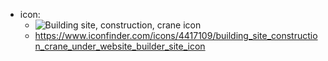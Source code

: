 

* icon: 
  * ![Building site, construction, crane icon](https://cdn2.iconfinder.com/data/icons/whcompare-isometric-web-hosting-servers/50/website-under-construction-512.png)
  * https://www.iconfinder.com/icons/4417109/building_site_construction_crane_under_website_builder_site_icon